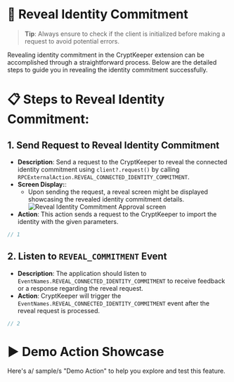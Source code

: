 # 🔌 Reveal Identity Commitment

> **Tip**: Always ensure to check if the client is initialized before making a request to avoid potential errors.

Revealing identity commitment in the CryptKeeper extension can be accomplished through a straightforward process. Below are the detailed steps to guide you in revealing the identity commitment successfully.

# 📋 Steps to Reveal Identity Commitment:

## 1. Send Request to Reveal Identity Commitment

- **Description**: Send a request to the CryptKeeper to reveal the connected identity commitment using `client?.request()` by calling `RPCExternalAction.REVEAL_CONNECTED_IDENTITY_COMMITMENT`.
- **Screen Display:**:
  - Upon sending the request, a reveal screen might be displayed showcasing the revealed identity commitment details.![Reveal Identity Commitment Approval screen](./screenshots/reveal.png "Reveal Identity Commitment Approval screen")
- **Action**: This action sends a request to the CryptKeeper to import the identity with the given parameters.

```ts
// 1
```

## 2. Listen to `REVEAL_COMMITMENT` Event

- **Description**: The application should listen to `EventNames.REVEAL_CONNECTED_IDENTITY_COMMITMENT` to receive feedback or a response regarding the reveal request.
- **Action**: CryptKeeper will trigger the `EventNames.REVEAL_CONNECTED_IDENTITY_COMMITMENT` event after the reveal request is processed.

```ts
// 2
```

# ▶️ Demo Action Showcase

Here's a/ sample/s "Demo Action" to help you explore and test this feature.
